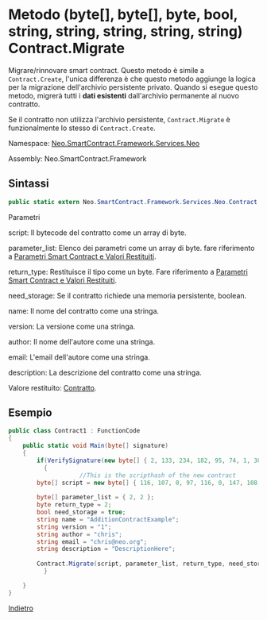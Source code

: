 #  Metodo (byte[], byte[], byte, bool, string, string, string, string, string) Contract.Migrate

Migrare/rinnovare smart contract. Questo metodo è simile a `Contract.Create`, l'unica differenza è che questo metodo aggiunge la logica per la migrazione dell'archivio persistente privato. Quando si esegue questo metodo, migrerà tutti i **dati esistenti** dall'archivio permanente al nuovo contratto.

Se il contratto non utilizza l'archivio persistente, `Contract.Migrate` è funzionalmente lo stesso di `Contract.Create`.

Namespace: [Neo.SmartContract.Framework.Services.Neo](../../neo.md)

Assembly: Neo.SmartContract.Framework

## Sintassi

```c#
public static extern Neo.SmartContract.Framework.Services.Neo.Contract Migrate(byte[] script, byte[] parameter_list, byte return_type, bool need_storage, string name, string version, string author, string email, string description)
```

Parametri

script: Il bytecode del contratto come un array di byte.

parameter_list: Elenco dei parametri come un array di byte. fare riferimento a [Parametri Smart Contract e Valori Restituiti](../../../../tutorial/Parameter.md).

return_type: Restituisce il tipo come un byte. Fare riferimento a [Parametri Smart Contract e Valori Restituiti](../../../../tutorial/Parameter.md).

need_storage: Se il contratto richiede una memoria persistente, boolean.

name: Il nome del contratto come una stringa.

version: La versione come una stringa.

author: Il nome dell'autore come una stringa.

email: L'email dell'autore come una stringa.

description: La descrizione del contratto come una stringa.

Valore restituito: [Contratto](../Contract.md).

## Esempio

```c#
public class Contract1 : FunctionCode
{
    public static void Main(byte[] signature)
    {
        if(VerifySignature(new byte[] { 2, 133, 234, 182, 95, 74, 1, 38, 228, 184, 91, 78, 93, 139, 126, 48, 58, 255, 126, 251, 54, 13, 89, 95, 46, 49, 137, 187, 144, 72, 122, 213, 170 }, signature))
          {
                    //This is the scripthash of the new contract
        byte[] script = new byte[] { 116, 107, 0, 97, 116, 0, 147, 108, 118, 107, 148, 121, 116, 81, 147, 108, 118, 107, 148, 121, 147, 116, 0, 148, 140, 108, 118, 107, 148, 114, 117, 98, 3, 0, 116, 0, 148, 140, 108, 118, 107, 148, 121, 97, 116, 140, 108, 118, 107, 148, 109, 116, 108, 118, 140, 107, 148, 109, 116, 108, 118, 140, 107, 148, 109, 108, 117, 102 }; 
      
        byte[] parameter_list = { 2, 2 };
        byte return_type = 2;
        bool need_storage = true;
        string name = "AdditionContractExample";
        string version = "1";
        string author = "chris";
        string email = "chris@neo.org";
        string description = "DescriptionHere";
      
        Contract.Migrate(script, parameter_list, return_type, need_storage, name, version, author, email, description);
          }

    }
}
```



[Indietro](../Contract.md)

